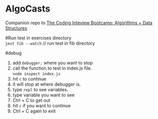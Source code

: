 # AlgoCasts

Companion repo to [The Coding Inteview Bootcamp: Algorithms + Data Structures](https://www.udemy.com/course/coding-interview-bootcamp-algorithms-and-data-structure/)

#Run test in exercises directory<br>
`jest fib --watch` // run test in fib directory

#debug
1. add `debugger;` where you want to stop
2. call the function to test in index.js file. <br>
`node inspect index.js`
3. hit `c` to continue
4. it will stop at where debugger is.
5. type `repl` to see variables.
6. type variable you want to see
7. Ctrl + C to get out
8. hit `c` if you want to continue
9. Ctrl + C again to exit
